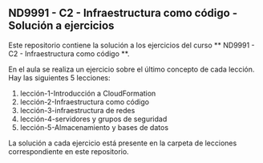 ## ND9991 - C2 - Infraestructura como código - Solución a ejercicios
Este repositorio contiene la solución a los ejercicios del curso ** ND9991 - C2 - Infraestructura como código **.

En el aula se realiza un ejercicio sobre el último concepto de cada lección. Hay las siguientes 5 lecciones:
1. lección-1-Introducción a CloudFormation
2. lección-2-Infraestructura como código
3. lección-3-infraestructura de redes
4. lección-4-servidores y grupos de seguridad
5. lección-5-Almacenamiento y bases de datos

La solución a cada ejercicio está presente en la carpeta de lecciones correspondiente en este repositorio.